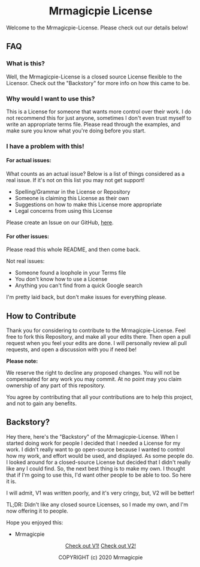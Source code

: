 <link rel="stylesheet" href="https://license.mrmagicpie.xyz/custom-assets/style.css">
<h1 align="center">Mrmagicpie License</h1>

Welcome to the Mrmagicpie-License. Please check out our details below!

<h2>FAQ</h2>

<h3>What is this?</h3>

Well, the Mrmagicpie-License is a closed source License flexible to the Licensor. Check out the "Backstory" for more info on how this came to be.

<h3>Why would I want to use this?</h3>

This is a License for someone that wants more control over their work. I do not recommend this for just anyone, sometimes I don't even trust myself to write an appropriate terms file. Please read through the examples, and make sure you know what you're doing before you start.

<h3>I have a problem with this!</h3>

<h4>For actual issues:</h4>

What counts as an actual issue? Below is a list of things considered as a real issue. If it's not on this list you may not get support!
- Spelling/Grammar in the License or Repository
- Someone is claiming this License as their own
- Suggestions on how to make this License more appropriate
- Legal concerns from using this License

Please create an Issue on our GitHub, [here](https://github.com/mrmagicpie/Mrmagicpie-License/issues).

<h4>For other issues:</h4>

Please read this whole README, and then come back.

Not real issues:
- Someone found a loophole in your Terms file
- You don't know how to use a License
- Anything you can't find from a quick Google search

I'm pretty laid back, but don't make issues for everything please.

<h2>How to Contribute</h2>

Thank you for considering to contribute to the Mrmagicpie-License. Feel free to fork this Repository, and make all your edits there. Then open a pull request when you feel your edits are done. I will personally review all pull requests, and open a discussion with you if need be!

**Please note:**

We reserve the right to decline any proposed changes. You will not be compensated for any work you may commit. At no point may you claim ownership of any part of this repository.

You agree by contributing that all your contributions are to help this project, and not to gain any benefits.

<h2>Backstory?</h2>

Hey there, here's the "Backstory" of the Mrmagicpie-License. When I started doing work for people I decided that I needed a License for my work. I didn't really want to go open-source because I wanted to control how my work, and effort would be used, and displayed. As some people do. I looked around for a closed-source License but decided that I didn't really like any I could find. So, the next best thing is to make my own. I thought that if I'm going to use this, I'd want other people to be able to too. So here it is.

I will admit, V1 was written poorly, and it's very cringy, but, V2 will be better!

TL;DR: Didn't like any closed source Licenses, so I made my own, and I'm now offering it to people.

Hope you enjoyed this:
- Mrmagicpie

<p align="center"><a href="https://license.mrmagicpie.xyz/V1" class="button">Check out V1!</a> <a href="https://license.mrmagicpie.xyz/V2" class="button">Check out V2!</a></p>

<p align="center">COPYRIGHT (c) 2020 Mrmagicpie</p>
